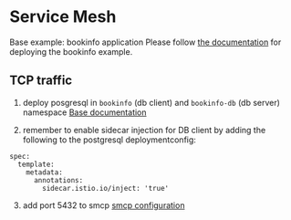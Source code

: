 # Service Mesh

Base example: bookinfo application
Please follow [the documentation](https://docs.openshift.com/container-platform/4.6/service_mesh/v2x/ossm-create-mesh.html)
for deploying the bookinfo example.

## TCP traffic
1. deploy posgresql in `bookinfo` (db client) and `bookinfo-db` (db server) namespace 
[Base documentation](https://istio.io/v1.12/docs/tasks/traffic-management/egress/egress-gateway/)

2. remember to enable sidecar injection for DB client 
by adding the following to the postgresql deploymentconfig:
```
spec:
  template:
    metadata:
      annotations:
        sidecar.istio.io/inject: 'true'
```

3. add port 5432 to smcp
[smcp configuration](https://docs.openshift.com/container-platform/4.7/service_mesh/v2x/ossm-reference-smcp.html)